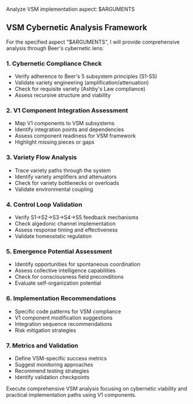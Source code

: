 Analyze VSM implementation aspect: $ARGUMENTS

## VSM Cybernetic Analysis Framework

For the specified aspect "$ARGUMENTS", I will provide comprehensive analysis through Beer's cybernetic lens:

### 1. **Cybernetic Compliance Check**
- Verify adherence to Beer's 5 subsystem principles (S1-S5)
- Validate variety engineering (amplification/attenuation)
- Check for requisite variety (Ashby's Law compliance)
- Assess recursive structure and viability

### 2. **V1 Component Integration Assessment**
- Map V1 components to VSM subsystems
- Identify integration points and dependencies
- Assess component readiness for VSM framework
- Highlight missing pieces or gaps

### 3. **Variety Flow Analysis**
- Trace variety paths through the system
- Identify variety amplifiers and attenuators
- Check for variety bottlenecks or overloads
- Validate environmental coupling

### 4. **Control Loop Validation**
- Verify S1→S2→S3→S4→S5 feedback mechanisms
- Check algedonic channel implementation
- Assess response timing and effectiveness
- Validate homeostatic regulation

### 5. **Emergence Potential Assessment**
- Identify opportunities for spontaneous coordination
- Assess collective intelligence capabilities
- Check for consciousness field preconditions
- Evaluate self-organization potential

### 6. **Implementation Recommendations**
- Specific code patterns for VSM compliance
- V1 component modification suggestions
- Integration sequence recommendations
- Risk mitigation strategies

### 7. **Metrics and Validation**
- Define VSM-specific success metrics
- Suggest monitoring approaches
- Recommend testing strategies
- Identify validation checkpoints

Execute comprehensive VSM analysis focusing on cybernetic viability and practical implementation paths using V1 components.